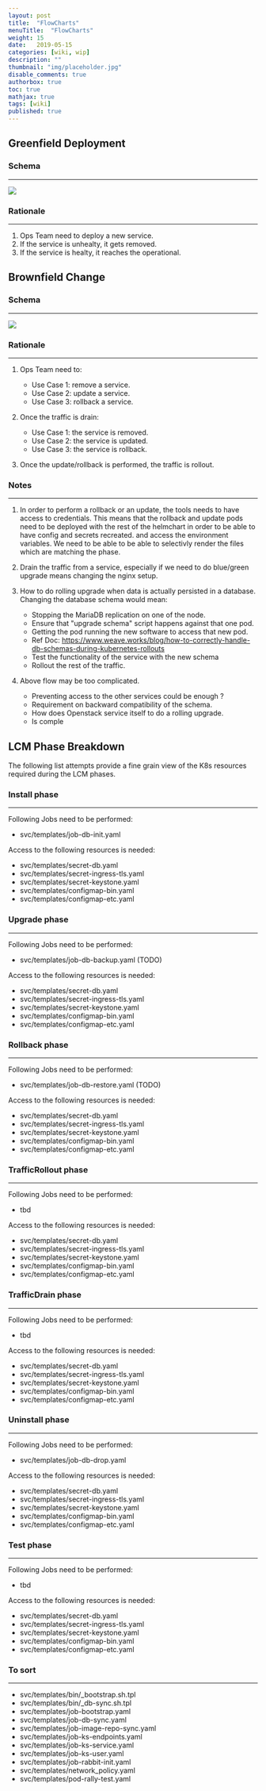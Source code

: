 ```yaml
---
layout: post
title:  "FlowCharts"
menuTitle:  "FlowCharts"
weight: 15
date:   2019-05-15
categories: [wiki, wip]
description: ""
thumbnail: "img/placeholder.jpg"
disable_comments: true
authorbox: true
toc: true
mathjax: true
tags: [wiki]
published: true
---
```



## Greenfield Deployment

### Schema
----------------------

![](/images/oslc/openstackservice_greenfieldflow.png)

### Rationale
---------

1. Ops Team need to deploy a new service.
2. If the service is unhealty, it gets removed.
3. If the service is healty, it reaches the operational.

## Brownfield Change

### Schema
------

![](/images/oslc/openstackservice_brownfieldflow.png)

### Rationale
---------

1. Ops Team need to:

    - Use Case 1: remove a service.
    - Use Case 2: update a service.
    - Use Case 3: rollback a service.
2. Once the traffic is drain:

    - Use Case 1: the service is removed.
    - Use Case 2: the service is updated.
    - Use Case 3: the service is rollback.
3. Once the update/rollback is performed, the traffic is rollout.

### Notes
-----
1. In order to perform a rollback or an update, the tools needs to have access to credentials.
   This means that the rollback and update pods need to be deployed with the rest of the helmchart
   in order to be able to have config and secrets recreated.
   and access the environment variables. We need to be able to be able to selectivly render the files which are
   matching the phase.
2. Drain the traffic from a service, especially if we need to do blue/green upgrade means changing the nginx setup.
3. How to do rolling upgrade when data is actually persisted in a database. Changing the database schema would mean:

    - Stopping the MariaDB replication on one of the node.
    - Ensure that "upgrade schema" script happens against that one pod.
    - Getting the pod running the new software to access that new pod. 
    - Ref Doc: https://www.weave.works/blog/how-to-correctly-handle-db-schemas-during-kubernetes-rollouts
    - Test the functionality of the service with the new schema
    - Rollout the rest of the traffic.

4. Above flow may be too complicated.

    - Preventing access to the other services could be enough ?
    - Requirement on backward compatibility of the schema.
    - How does Openstack service itself to do a rolling upgrade.
    - Is comple


## LCM Phase Breakdown

The following list attempts provide a fine
grain view of the K8s resources required during
the LCM phases.

### Install phase
-------------

Following Jobs need to be performed:

- svc/templates/job-db-init.yaml

Access to the following resources is needed:

- svc/templates/secret-db.yaml
- svc/templates/secret-ingress-tls.yaml
- svc/templates/secret-keystone.yaml
- svc/templates/configmap-bin.yaml
- svc/templates/configmap-etc.yaml


### Upgrade phase
-------------

Following Jobs need to be performed:

- svc/templates/job-db-backup.yaml (TODO)

Access to the following resources is needed:

- svc/templates/secret-db.yaml
- svc/templates/secret-ingress-tls.yaml
- svc/templates/secret-keystone.yaml
- svc/templates/configmap-bin.yaml
- svc/templates/configmap-etc.yaml


### Rollback phase
--------------

Following Jobs need to be performed:

- svc/templates/job-db-restore.yaml (TODO)

Access to the following resources is needed:

- svc/templates/secret-db.yaml
- svc/templates/secret-ingress-tls.yaml
- svc/templates/secret-keystone.yaml
- svc/templates/configmap-bin.yaml
- svc/templates/configmap-etc.yaml

### TrafficRollout phase
--------------------

Following Jobs need to be performed:

- tbd

Access to the following resources is needed:

- svc/templates/secret-db.yaml
- svc/templates/secret-ingress-tls.yaml
- svc/templates/secret-keystone.yaml
- svc/templates/configmap-bin.yaml
- svc/templates/configmap-etc.yaml

### TrafficDrain phase
--------------------

Following Jobs need to be performed:

- tbd

Access to the following resources is needed:

- svc/templates/secret-db.yaml
- svc/templates/secret-ingress-tls.yaml
- svc/templates/secret-keystone.yaml
- svc/templates/configmap-bin.yaml
- svc/templates/configmap-etc.yaml

### Uninstall phase
---------------

Following Jobs need to be performed:

- svc/templates/job-db-drop.yaml

Access to the following resources is needed:

- svc/templates/secret-db.yaml
- svc/templates/secret-ingress-tls.yaml
- svc/templates/secret-keystone.yaml
- svc/templates/configmap-bin.yaml
- svc/templates/configmap-etc.yaml

### Test phase
-------------

Following Jobs need to be performed:

- tbd

Access to the following resources is needed:

- svc/templates/secret-db.yaml
- svc/templates/secret-ingress-tls.yaml
- svc/templates/secret-keystone.yaml
- svc/templates/configmap-bin.yaml
- svc/templates/configmap-etc.yaml

### To sort
-------------

- svc/templates/bin/_bootstrap.sh.tpl
- svc/templates/bin/_db-sync.sh.tpl
- svc/templates/job-bootstrap.yaml
- svc/templates/job-db-sync.yaml
- svc/templates/job-image-repo-sync.yaml
- svc/templates/job-ks-endpoints.yaml
- svc/templates/job-ks-service.yaml
- svc/templates/job-ks-user.yaml
- svc/templates/job-rabbit-init.yaml
- svc/templates/network_policy.yaml
- svc/templates/pod-rally-test.yaml
